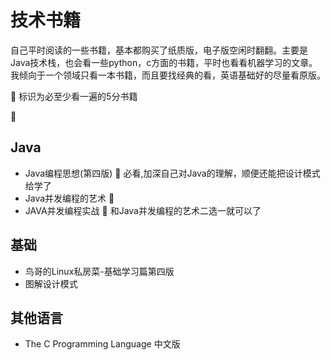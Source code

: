# 技术书籍
自己平时阅读的一些书籍，基本都购买了纸质版，电子版空闲时翻翻。主要是Java技术栈，也会看一些python，c方面的书籍，平时也看看机器学习的文章。我倾向于一个领域只看一本书籍，而且要找经典的看，英语基础好的尽量看原版。

:apple: 标识为必至少看一遍的5分书籍

:green_apple:

## Java
* Java编程思想(第四版) :apple: 必看,加深自己对Java的理解，顺便还能把设计模式给学了
* Java并发编程的艺术 :green_apple:
* JAVA并发编程实战 :apple: 和Java并发编程的艺术二选一就可以了

## 基础
* 鸟哥的Linux私房菜-基础学习篇第四版
* 图解设计模式

## 其他语言
* The C Programming Language 中文版
